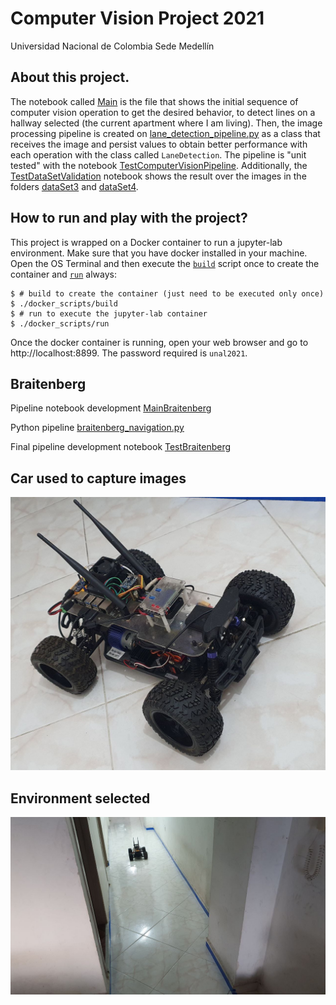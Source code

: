 # Computer Vision Project 2021 
Universidad Nacional de Colombia Sede Medellín

## About this project.
The notebook called [Main](./ComputerVisionProject/Main.ipynb) is the file that shows the initial sequence of computer vision operation to get the desired behavior, to detect lines on a hallway selected (the current apartment where I am living). Then, the image processing pipeline is created on [lane_detection_pipeline.py](./ComputerVisionProject/lane_detection_pipeline.py) as a class that receives the image and persist values to obtain better performance with each operation with the class called `LaneDetection`. The pipeline is "unit tested" with the notebook [TestComputerVisionPipeline](./ComputerVisionProject/TestComputerVisionPipeline.ipynb). Additionally, the [TestDataSetValidation](./ComputerVisionProject/TestDataSetValidation.ipynb) notebook shows the result over the images in the folders [dataSet3](./ComputerVisionProject/dataSet3) and [dataSet4](./ComputerVisionProject/dataSet4).

## How to run and play with the project? ##

This project is wrapped on a Docker container to run a jupyter-lab environment. Make sure that you have docker installed in your machine. Open the OS Terminal and then execute the [`build`](./docker_scripts/build) script once to create the container and [`run`](./docker_scripts/run) always:

```
$ # build to create the container (just need to be executed only once)
$ ./docker_scripts/build
$ # run to execute the jupyter-lab container
$ ./docker_scripts/run
```

Once the docker container is running, open your web browser and go to http://localhost:8899. The password required is `unal2021`.

## Braitenberg ##
Pipeline notebook development [MainBraitenberg](./ComputerVisionProject/MainBraitenberg.ipynb)

Python pipeline [braitenberg_navigation.py](./ComputerVisionProject/braitenberg_navigation.py)

Final pipeline development notebook [TestBraitenberg](./ComputerVisionProject/TestBraitenberg.ipynb)

## Car used to capture images ##
![](./ComputerVisionProject/car.jpeg)

## Environment selected ##
![](./ComputerVisionProject/environmentTesting.jpeg)
